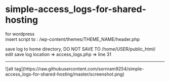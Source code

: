 # simple-access_logs-for-shared-hosting

for wordpress<br />
insert script to : /wp-content/themes/THEME_NAME/header.php<br />
  <?php include("/path/to/script/access_logs.php");<hr />
save log to home directory, DO NOT SAVE TO /home/USER/public_html/<br />
edit save log location => access_logs.php => line 31<hr />
![alt tag](https://raw.githubusercontent.com/sornram9254/simple-access_logs-for-shared-hosting/master/screenshot.png)
